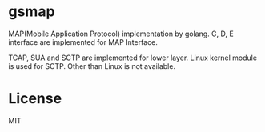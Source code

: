 # gsmap
MAP(Mobile Application Protocol) implementation by golang.
C, D, E interface are implemented for MAP Interface.

TCAP, SUA and SCTP are implemented for lower layer.
Linux kernel module is used for SCTP. Other than Linux is not available.

# License
MIT
